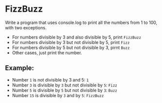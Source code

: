 # FizzBuzz

Write a program that uses console.log to print all the numbers from 1 to 100, with two exceptions. 
  - For numbers divisible by 3 and also divisible by 5, print `FizzBuzz`
  - For numbers divisible by 3 but not divisible by 5, print `Fizz`
  - For numbers divisible by 5 but not divisible by 3, pirnt `Buzz`
  - Other cases, just print the number.

## Example:
  - Number `1` is not divisible by 3 and 5: `1`
  - Number `3` is divisible by `3` but not divisible by `5`: `Fizz`
  - Number `5` is divisible by `5` but not divisible by `3`: `Buzz`
  - Number `15` is divisible by `3` and by `5`: `FizzBuzz`
